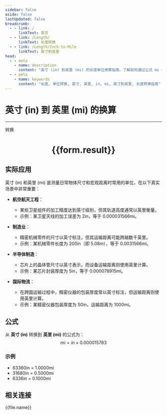 ```yaml
---
sidebar: false
aside: false
lastUpdated: false
breadcrumb:
  - - link: /
      linkText: 首页
  - - link: /Length/
      linkText: 长度转换
  - - link: /Length/Inch-to-Mile
      linkText: 英寸到英里
head:
  - - meta
    - name: description
      content: "英寸 (in) 到英里 (mi) 的长度单位换算指南。了解如何通过公式 mi = in × 0.000015783 转换为英里。"
  - - meta
    - name: keywords
      content: "长度, 单位转换, 英寸, 英里, in, mi, 英寸到英里, 长度转换指南"
---
```

# 英寸 (in) 到 英里 (mi) 的换算
---
<script setup>
import { onMounted, reactive, inject, ref } from 'vue'
import { NButton, NForm, NFormItem, NInput, NInputNumber, NSelect, NCard, useMessage,NGrid ,NGi } from 'naive-ui'
import { defineClientComponent } from 'vitepress'
import { Length } from '../../files';

const convert = inject('convert')

const form = reactive({
  number: null,
  result: '',
})

const convertHandler = () => {
  if (form.number !== null && !isNaN(form.number)) {
    const convertedValue = parseFloat(form.number) * 0.000015783
    form.result = `${form.number}in = ${convertedValue.toFixed(8)}mi`
  } else {
    form.result = '请输入有效的数值。'
  }
}
</script>

<n-form size="large" :model="form">
  <n-form-item label="英寸 (in)">
    <n-input-number v-model:value="form.number" placeholder="输入英寸" style="width: 100%" />
  </n-form-item>
  <n-form-item>
    <n-button type="primary" @click="convertHandler" block>转换</n-button>
  </n-form-item>
</n-form>

<n-card  embedded :bordered="false" hoverable>
  <div  style="text-align:center">
    <h1>{{form.result}}</h1>
  </div>
</n-card>

## 实际应用

英寸 (in) 和英里 (mi) 是测量日常物体尺寸和宏观距离时常用的单位，在以下真实场景中非常重要：

- **航空航天工程**：
  - 某些卫星组件的加工精度达到英寸级别，但其轨道高度通常以英里衡量。
  - 示例：某卫星天线的加工误差为 2in，等于 0.000031566mi。

- **制造业**：
  - 精密机械零件的尺寸以英寸标注，但其运输距离可能跨越数千英里。
  - 示例：某机械零件长度为 200in（即 5.08m），等于 0.0031566mi。

- **半导体制造**：
  - 芯片上的晶体管尺寸以英寸表示，而设备运输距离则使用英里计算。
  - 示例：某芯片封装厚度为 5in，等于 0.000078915mi。

- **国际物流**：
  - 在跨国运输过程中，精密仪器的包装厚度常以英寸标注，但运输距离则使用英里计算。
  - 示例：某精密仪器包装厚度为 50in，运输距离为 1000mi。

## 公式

从 **英寸 (in)** 转换到 **英里 (mi)** 的公式为：
$$ mi = in \times 0.000015783 $$

### 示例
- 63360in = 1.0000mi
- 31680in = 0.5000mi
- 6336in = 0.1000mi

## 相关连接
<n-grid x-gap="12" :cols="4">
  <n-gi v-for="(file, index) in Length" :key="index">
    <n-button
      text
      tag="a"
      :href="file.path"
      type="primary"
    >
      {{file.name}}
    </n-button>
  </n-gi>
</n-grid>